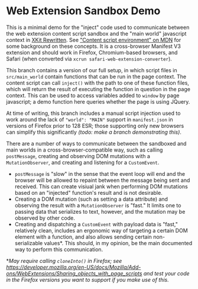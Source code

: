 # Web Extension Sandbox Demo

This is a minimal demo for the "inject" code used to communicate between the web extension content script sandbox and the "main world" javascript context in [XKit Rewritten](https://github.com/AprilSylph/XKit-Rewritten). See ["Content script environment" on MDN](https://developer.mozilla.org/en-US/docs/Mozilla/Add-ons/WebExtensions/Content_scripts#content_script_environment) for some background on these concepts. It is a cross-browser Manifest V3 extension and should work in Firefox, Chromium-based browsers, and Safari (when converted via `xcrun safari-web-extension-converter`).

This branch contains a version of our full setup, in which script files in `src/main_world` contain functions that can be run in the page context. The content script can call `inject()` with the path to one of these function files, which will return the result of executing the function in question in the page context. This can be used to access variables added to `window` by page javascript; a demo function here queries whether the page is using JQuery.

At time of writing, this branch includes a manual script injection used to work around the lack of `"world": "MAIN"` support in `manifest.json` in versions of Firefox prior to 128 ESR; those supporting only new browsers can simplify this significantly _(todo: make a branch demonstrating this)_.

There are a number of ways to communicate between the sandboxed and main worlds in a cross-browser-compatible way, such as calling `postMessage`, creating and observing DOM mutations with a `MutationObserver`, and creating and listening for a `CustomEvent`.

- `postMessage` is "slow" in the sense that the event loop will end and the browser will be allowed to repaint between the message being sent and received. This can create visiual jank when performing DOM mutations based on an "injected" function's result and is not desirable.
- Creating a DOM mutation (such as setting a data attribute) and observing the result with a `MutationObserver` is "fast." It limits one to passing data that serializes to text, however, and the mutation may be observed by other code.
- Creating and dispatching a `CustomEvent` with payload data is "fast," relatively clean, includes an ergonomic way of targeting a certain DOM element with a function, and also allows sending certain non-serializable values\*. This should, in my opinion, be the main documented way to perform this communication.

\*_May require calling `cloneInto()` in Firefox; see https://developer.mozilla.org/en-US/docs/Mozilla/Add-ons/WebExtensions/Sharing_objects_with_page_scripts and test your code in the Firefox versions you want to support if you make use of this._
